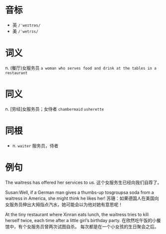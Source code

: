 # 音标

- 英 `/ˈweɪtrəs/`
- 美 `/ˈwetrɪs/`

# 词义

n. (餐厅)女服务员
`a woman who serves food and drink at the tables in a restaurant`

# 同义

n. [劳经]女服务员；女侍者
`chambermaid` `usherette`

# 同根

- n. `waiter` 服务员，侍者

# 例句

The waitress has offered her services to us.
这个女服务生已经向我们自荐了。

Susan:Well, if a German man gives a thumbs-up tosgroupsa soda from a waitress in America, she might think he likes her!
苏珊：如果德国人在美国向女服务员伸出大拇指点汽水，她可能会以为他对她有意思呢！

At the tiny restaurant where Xinran eats lunch, the waitress tries to kill herself twice, each time after a little girl’s birthday party.
在欣然吃午饭的小餐馆中，有个女服务员曾两次试图自杀。 每次都是在一个小女孩的生日聚会之后。


